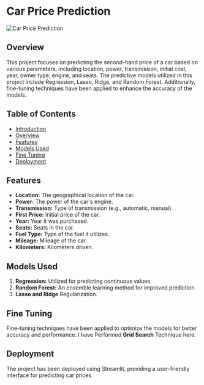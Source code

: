 # Car Price Prediction

![Car Price Prediction](link_to_your_project_image)

## Overview

This project focuses on predicting the second-hand price of a car based on various parameters, including location, power, transmission, initial cost, year, owner type, engine, and seats. The predictive models utilized in this project include Regression, Lasso, Ridge, and Random Forest. Additionally, fine-tuning techniques have been applied to enhance the accuracy of the models.

## Table of Contents

- [Introduction](#car-price-prediction)
- [Overview](#overview)
- [Features](#features)
- [Models Used](#models-used)
- [Fine Tuning](#fine-tuning)
- [Deployment](#deployment)

## Features

- **Location:** The geographical location of the car.
- **Power:** The power of the car's engine.
- **Transmission:** Type of transmission (e.g., automatic, manual).
- **First Price:** Initial price of the car.
- **Year:** Year it was purchased.
- **Seats:** Seats in the car.
- **Fuel Type:** Type of the fuel it utilizes.
- **Mileage:** Mileage of the car.
- **Kilometers:** Kilometers driven.

## Models Used

1. **Regression:** Utilized for predicting continuous values.
2. **Random Forest:** An ensemble learning method for improved prediction.
3.  **Lasso and Ridge** Regularization.

## Fine Tuning

Fine-tuning techniques have been applied to optimize the models for better accuracy and performance.
I have Performed **Grid Search** Technique here.

## Deployment

The project has been deployed using Streamlit, providing a user-friendly interface for predicting car prices.

